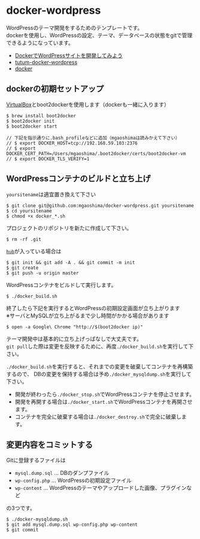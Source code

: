# docker-wordpress

WordPressのテーマ開発をするためのテンプレートです。  
dockerを使用し、WordPressの設定、テーマ、データベースの状態をgitで管理できるようになっています。

- [DockerでWordPressサイトを開発してみよう](http://www.slideshare.net/mookjp/dockerword-press)
- [tutum-docker-wordpress](https://github.com/tutumcloud/tutum-docker-wordpress)
- [docker](https://www.docker.com/)

## dockerの初期セットアップ

[VirtualBox](https://www.virtualbox.org/)とboot2dockerを使用します（dockerも一緒に入ります）

```
$ brew install boot2docker
$ boot2docker init
$ boot2docker start

// 下記を指示通りに.bash_profileなどに追加（mgaoshimaは読みかえて下さい）
// $ export DOCKER_HOST=tcp://192.168.59.103:2376
// $ export DOCKER_CERT_PATH=/Users/mgaoshima/.boot2docker/certs/boot2docker-vm
// $ export DOCKER_TLS_VERIFY=1
```

## WordPressコンテナのビルドと立ち上げ

`yoursitename`は適宜置き換えて下さい

```
$ git clone git@github.com:mgaoshima/docker-wordpress.git yoursitename
$ cd yoursitename
$ chmod +x docker_*.sh
```

プロジェクトのリポジトリを新たに作成して下さい。

```
$ rm -rf .git
```

[`hub`](https://github.com/github/hub)が入っている場合は
```
$ git init && git add -A . && git commit -m init
$ git create
$ git push -u origin master
```

WordPressコンテナをビルドして実行します。

```
$ ./docker_build.sh
```

終了したら下記を実行するとWordPressの初期設定画面が立ち上がります  
※サーバとMySQLが立ち上がるまで少し時間がかかる場合があります

```
$ open -a Google\ Chrome "http://$(boot2docker ip)"
```

テーマ開発中は基本的に立ち上げっぱなしで大丈夫です。  
`git pull`した際は変更を反映するために、再度`./docker_build.sh`を実行して下さい。

`./docker_build.sh`を実行すると、それまでの変更を破棄してコンテナを再構築するので、
DBの変更を保持する場合は予め`./docker_mysqldump.sh`を実行して下さい。

- 開発が終わったら`./docker_stop.sh`でWordPressコンテナを停止させます。
- 開発を再開する場合は`./docker_start.sh`でWordPressコンテナを再開させます。
- コンテナを完全に破棄する場合は`./docker_destroy.sh`で完全に破棄します。

## 変更内容をコミットする

Gitに登録するファイルは

- `mysql.dump.sql` ... DBのダンプファイル
- `wp-config.php` ... WordPressの初期設定ファイル
- `wp-content` ... WordPressのテーマやアップロードした画像、プラグインなど

の3つです。  

```
$ ./docker-mysqldump.sh
$ git add mysql.dump.sql wp-config.php wp-content
$ git commit
```
